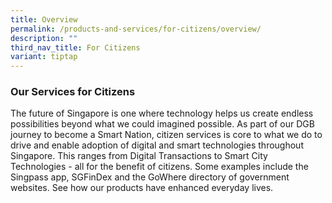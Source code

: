 ```yaml
---
title: Overview
permalink: /products-and-services/for-citizens/overview/
description: ""
third_nav_title: For Citizens
variant: tiptap
---
```

<h3><strong>Our Services for Citizens</strong></h3>
<p>The future of Singapore is one where technology helps us create endless
possibilities beyond what we could imagined possible. As part of our DGB
journey to become a Smart Nation, citizen services is core to what we do
to drive and enable adoption of digital and smart technologies throughout
Singapore. This ranges from Digital Transactions to Smart City Technologies
- all for the benefit of citizens. Some examples include the Singpass app,
SGFinDex and the GoWhere directory of government websites. See how our
products have enhanced everyday lives.</p>